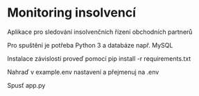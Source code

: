 # Monitoring insolvencí

Aplikace pro sledování insolvenčních řízení obchodních partnerů

Pro spuštění je potřeba Python 3 a databáze např. MySQL

Instalace závislostí proveď pomocí pip install -r requirements.txt

Nahraď v example.env nastavení a přejmenuj na .env

Spusť app.py